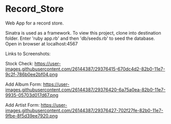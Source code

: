 # Record_Store
Web App for a record store.

Sinatra is used as a framework.
To view this project, clone into destination folder. Enter 'ruby app.rb' and then 'db/seeds.rb' to seed the database.
Open in browser at localhost:4567

Links to Screenshots:

Stock Check:
https://user-images.githubusercontent.com/26144387/29376415-670dc4d2-82b0-11e7-9c2f-786b0ee2bf04.png

Add Album Form:
https://user-images.githubusercontent.com/26144387/29376420-6a75a0ea-82b0-11e7-9935-05703d017d67.png

Add Artist Form:
https://user-images.githubusercontent.com/26144387/29376427-702f27fe-82b0-11e7-9fbe-8f5d39ee7920.png
